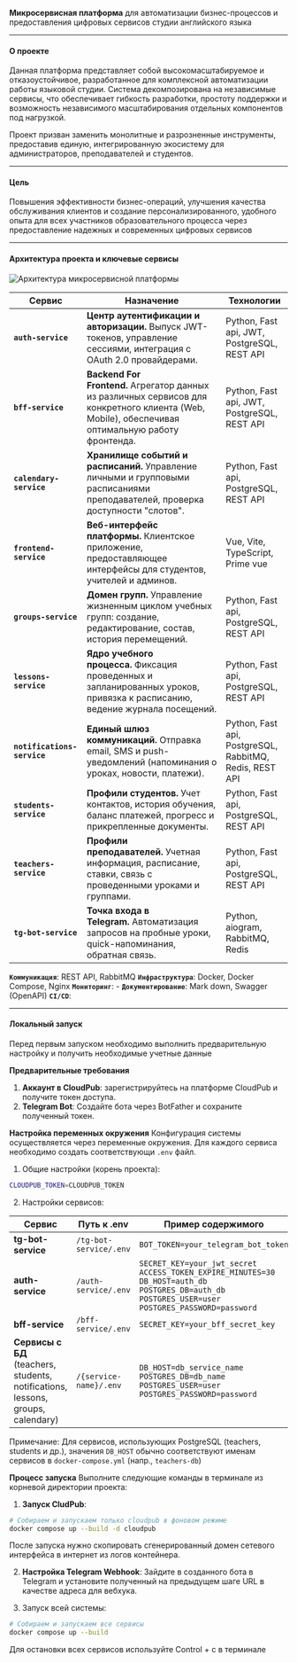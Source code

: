 **Микросервисная платформа** для автоматизации бизнес-процессов и предоставления цифровых сервисов студии английского языка

---
#### О проекте
Данная платформа представляет собой высокомасштабируемое и отказоустойчивое, разработанное для комплексной автоматизации работы языковой студии. Система декомпозирована на независимые сервисы, что обеспечивает гибкость разработки, простоту поддержки и возможность независимого масштабирования отдельных компонентов под нагрузкой.

Проект призван заменить монолитные и разрозненные инструменты, предоставив единую, интегрированную экосистему для администраторов, преподавателей и студентов.

---
#### Цель
Повышения эффективности бизнес-операций, улучшения качества обслуживания клиентов и создание персонализированного, удобного опыта для всех участников образовательного процесса через предоставление надежных и современных цифровых сервисов

---
#### Архитектура проекта и ключевые сервисы

![Архитектура микросервисной платформы](docs/TgBot.png)

| Сервис                      | Назначение                                                                                                                                        | Технологии                                              |
| --------------------------- | ------------------------------------------------------------------------------------------------------------------------------------------------- | ------------------------------------------------------- |
| **`auth-service`**          | **Центр аутентификации и авторизации.** Выпуск JWT-токенов, управление сессиями, интеграция с OAuth 2.0 провайдерами.                             | Python, Fast api, JWT, PostgreSQL, REST API             |
| **`bff-service`**           | **Backend For Frontend.** Агрегатор данных из различных сервисов для конкретного клиента (Web, Mobile), обеспечивая оптимальную работу фронтенда. | Python, Fast api, JWT, PostgreSQL, REST API             |
| **`calendary-service`**     | **Хранилище событий и расписаний.** Управление личными и групповыми расписаниями преподавателей, проверка доступности "слотов".                   | Python, Fast api, PostgreSQL, REST API                  |
| **`frontend-service`**      | **Веб-интерфейс платформы.** Клиентское приложение, предоставляющее интерфейсы для студентов, учителей и админов.                                 | Vue, Vite, TypeScript, Prime vue                        |
| **`groups-service`**        | **Домен групп.** Управление жизненным циклом учебных групп: создание, редактирование, состав, история перемещений.                                | Python, Fast api, PostgreSQL, REST API                  |
| **`lessons-service`**       | **Ядро учебного процесса.** Фиксация проведенных и запланированных уроков, привязка к расписанию, ведение журнала посещений.                      | Python, Fast api, PostgreSQL, REST API                  |
| **`notifications-service`** | **Единый шлюз коммуникаций.** Отправка email, SMS и push-уведомлений (напоминания о уроках, новости, платежи).                                    | Python, Fast api, PostgreSQL, RabbitMQ, Redis, REST API |
| **`students-service`**      | **Профили студентов.** Учет контактов, история обучения, баланс платежей, прогресс и прикрепленные документы.                                     | Python, Fast api, PostgreSQL, REST API                  |
| **`teachers-service`**      | **Профили преподавателей.** Учетная информация, расписание, ставки, связь с проведенными уроками и группами.                                      | Python, Fast api, PostgreSQL, REST API                  |
| **`tg-bot-service`**        | **Точка входа в Telegram.** Автоматизация запросов на пробные уроки, quick-напоминания, обратная связь.                                           | Python, aiogram, RabbitMQ, Redis                        |
**`Коммуникация`**: REST API, RabbitMQ
**`Инфраструктура`**: Docker, Docker Compose, Nginx
**`Мониторинг`**: -
**`Документирование`**: Mark down, Swagger (OpenAPI)
**`CI/CD`**:

---
#### Локальный запуск
Перед первым запуском необходимо выполнить предварительную настройку и получить необходимые учетные данные

**Предварительные требования**
1. **Аккаунт в CloudPub**: зарегистрируйтесь на платформе CloudPub и получите токен доступа.
2. **Telegram Bot**: Создайте бота через BotFather и сохраните полученный токен.

**Настройка переменных окружения**
Конфигурация системы осуществляется через переменные окружения. Для каждого сервиса необходимо создать соответствующи `.env` файл.

1. Общие настройки (корень проекта):
```bash
CLOUDPUB_TOKEN=CLOUDPUB_TOKEN
```

2. Настройки сервисов:

|Сервис|Путь к .env|Пример содержимого|
|---|---|---|
|**tg-bot-service**|`/tg-bot-service/.env`|`BOT_TOKEN=your_telegram_bot_token`|
|**auth-service**|`/auth-service/.env`|`SECRET_KEY=your_jwt_secret`  <br>`ACCESS_TOKEN_EXPIRE_MINUTES=30`  <br>`DB_HOST=auth_db`  <br>`POSTGRES_DB=auth_db`  <br>`POSTGRES_USER=user`  <br>`POSTGRES_PASSWORD=password`|
|**bff-service**|`/bff-service/.env`|`SECRET_KEY=your_bff_secret_key`|
|**Сервисы с БД**  <br>(teachers, students,  <br>notifications, lessons,  <br>groups, calendary)|`/{service-name}/.env`|`DB_HOST=db_service_name`  <br>`POSTGRES_DB=db_name`  <br>`POSTGRES_USER=user`  <br>`POSTGRES_PASSWORD=password`|
Примечание: Для сервисов, использующих PostgreSQL (teachers, students и др.), значения `DB_HOST` обычно соответствуют именам сервисов в `docker-compose.yml` (напр., `teachers-db`)

**Процесс запуска**
Выполните следующие команды в терминале из корневой директории проекта:

1.  **Запуск CludPub**:
```bash
# Собираем и запускаем только cloudpub в фоновом режиме
docker compose up --build -d cloudpub
```
После запуска нужно скопировать сгенерированный домен сетевого интерфейса в интернет из логов контейнера.

2. **Настройка Telegram Webhook**:
Зайдите в созданного бота в Telegram и установите полученный на предыдущем шаге URL в качестве адреса для вебхука.

3. Запуск всей системы:
```bash
# Собираем и запускаем все сервисы
docker compose up --build
```

Для остановки всех сервисов используйте Control + c в терминале

